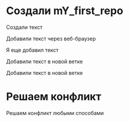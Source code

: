 ﻿# Создали mY_first_repo

Создали текст

Добавили текст через веб-браузер

Я еще добавил текст

Добавили текст в новой ветке

Добавили текст в новой ветке

# Решаем конфликт
Решаем конфликт любыми способами